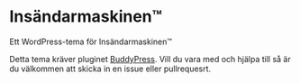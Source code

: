 # Insändarmaskinen™
Ett WordPress-tema för Insändarmaskinen™

Detta tema kräver pluginet [BuddyPress](https://buddypress.org/). Vill du vara med och hjälpa till så är du välkommen att skicka in en issue eller pullrequesrt.
